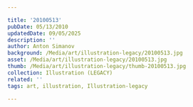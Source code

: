 ```yaml
---

title: '20100513'
pubDate: 05/13/2010
updatedDate: 09/05/2025
description: ''
author: Anton Simanov
background: /Media/art/illustration-legacy/20100513.jpg
asset: /Media/art/illustration-legacy/20100513.jpg
thumb: /Media/art/illustration-legacy/thumb-20100513.jpg
collection: Illustration (LEGACY)
related: ''
tags: art, illustration, Illustration-legacy

---
```



